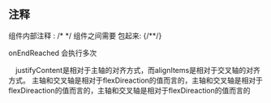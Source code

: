 ## 注释 
组件内部注释 : /*  */
组件之间需要 包起来: {/**/}  



onEndReached 会执行多次




　justifyContent是相对于主轴的对齐方式，而alignItems是相对于交叉轴的对齐方式。
主轴和交叉轴是相对于flexDireaction的值而言的，主轴和交叉轴是相对于flexDireaction的值而言的，主轴和交叉轴是相对于flexDireaction的值而言的

